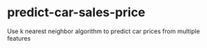 # predict-car-sales-price
 Use k nearest neighbor algorithm to predict car prices from multiple features
